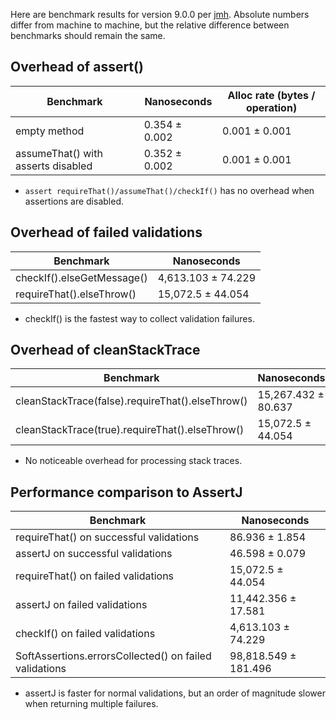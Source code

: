 Here are benchmark results for version 9.0.0 per [jmh](http://openjdk.java.net/projects/code-tools/jmh/).
Absolute numbers differ from machine to machine, but the relative difference between benchmarks should remain
the same.

Overhead of assert()
---

| Benchmark                          | Nanoseconds   | Alloc rate (bytes / operation) |
|------------------------------------|---------------|--------------------------------|
| empty method                       | 0.354 ± 0.002 | 0.001 ±   0.001                |
| assumeThat() with asserts disabled | 0.352 ± 0.002 | 0.001 ±   0.001                |

* `assert requireThat()/assumeThat()/checkIf()` has no overhead when assertions are disabled.

Overhead of failed validations
---

| Benchmark                  | Nanoseconds        |
|----------------------------|--------------------|
| checkIf().elseGetMessage() | 4,613.103 ± 74.229 |
| requireThat().elseThrow()  | 15,072.5 ± 44.054  |

* checkIf() is the fastest way to collect validation failures.

Overhead of cleanStackTrace
---

| Benchmark                                        | Nanoseconds         |
|--------------------------------------------------|---------------------|
| cleanStackTrace(false).requireThat().elseThrow() | 15,267.432 ± 80.637 |
| cleanStackTrace(true).requireThat().elseThrow()  | 15,072.5 ± 44.054   |

* No noticeable overhead for processing stack traces.

Performance comparison to AssertJ
---

| Benchmark                                              | Nanoseconds          |
|--------------------------------------------------------|----------------------|
| requireThat() on successful validations                | 86.936 ± 1.854       |
| assertJ on successful validations                      | 46.598 ± 0.079       |
| requireThat() on failed validations                    | 15,072.5 ± 44.054    |
| assertJ on failed validations                          | 11,442.356 ± 17.581  |
| checkIf() on failed validations                        | 4,613.103 ± 74.229   |
| SoftAssertions.errorsCollected() on failed validations | 98,818.549 ± 181.496 |

* assertJ is faster for normal validations, but an order of magnitude slower when returning multiple failures.
